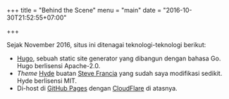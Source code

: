 +++
title = "Behind the Scene"
menu = "main"
date = "2016-10-30T21:52:55+07:00"

+++

<!-- TODO: List daftar hosting yang pernah dipakai, daftar teknologi, ... -->

Sejak November 2016, situs ini ditenagai teknologi-teknologi berikut:

- [Hugo](https://gohugo.io/), sebuah static site generator yang dibangun dengan bahasa Go. Hugo berlisensi Apache-2.0.
- _Theme_ [Hyde](https://github.com/spf13/hyde/) buatan [Steve Francia](https://github.com/spf13) yang sudah saya modifikasi sedikit. Hyde berlisensi MIT.
- Di-host di [GitHub Pages](https://pages.github.com/) dengan [CloudFlare](https://www.cloudflare.com/) di atasnya.
